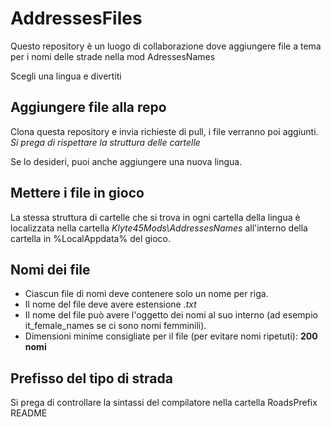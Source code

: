 # AddressesFiles

Questo repository è un luogo di collaborazione dove aggiungere file a tema per i nomi delle strade nella mod AdressesNames

Scegli una lingua e divertiti

## Aggiungere file alla repo

Clona questa repository e invia richieste di pull, i file verranno poi aggiunti. *Si prega di rispettare la struttura delle cartelle*

Se lo desideri, puoi anche aggiungere una nuova lingua.

## Mettere i file in gioco

La stessa struttura di cartelle che si trova in ogni cartella della lingua è localizzata nella cartella *Klyte45Mods\AddressesNames* all'interno della cartella in %LocalAppdata% del gioco.

## Nomi dei file
* Ciascun file di nomi deve contenere solo un nome per riga.
* Il nome del file deve avere estensione *.txt*
* Il nome del file può avere l'oggetto dei nomi al suo interno (ad esempio it_female_names se ci sono nomi femminili).
* Dimensioni minime consigliate per il file (per evitare nomi ripetuti): **200 nomi**

## Prefisso del tipo di strada

Si prega di controllare la sintassi del compilatore nella cartella RoadsPrefix README
